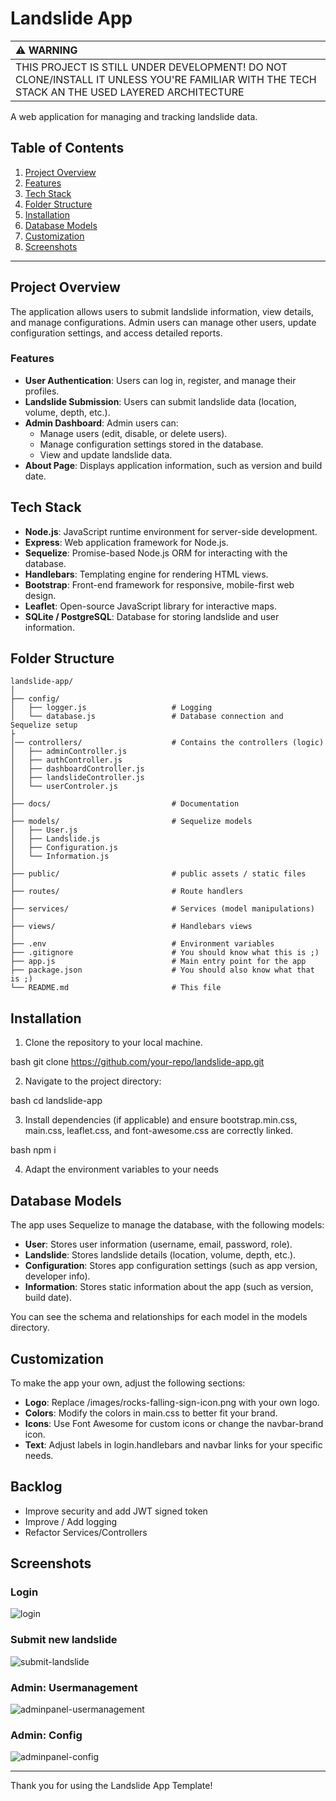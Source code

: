 # Landslide App

| :warning: WARNING           |
|:----------------------------|
| THIS PROJECT IS STILL UNDER DEVELOPMENT! DO NOT CLONE/INSTALL IT UNLESS YOU'RE FAMILIAR WITH THE TECH STACK AN THE USED LAYERED ARCHITECTURE      |


A web application for managing and tracking landslide data. 

## Table of Contents

1. [Project Overview](#project-overview)
2. [Features](#features)
3. [Tech Stack](#tech-stack)
4. [Folder Structure](#folder-structure)
5. [Installation](#installation)
6. [Database Models](#database-models)
7. [Customization](#customization)
8. [Screenshots](#screenshots)

---

## Project Overview

The application allows users to submit landslide information, view details, and manage configurations. Admin users can manage other users, update configuration settings, and access detailed reports.

### Features
- **User Authentication**: Users can log in, register, and manage their profiles.
- **Landslide Submission**: Users can submit landslide data (location, volume, depth, etc.).
- **Admin Dashboard**: Admin users can:
  - Manage users (edit, disable, or delete users).
  - Manage configuration settings stored in the database.
  - View and update landslide data.
- **About Page**: Displays application information, such as version and build date.

## Tech Stack

- **Node.js**: JavaScript runtime environment for server-side development.
- **Express**: Web application framework for Node.js.
- **Sequelize**: Promise-based Node.js ORM for interacting with the database.
- **Handlebars**: Templating engine for rendering HTML views.
- **Bootstrap**: Front-end framework for responsive, mobile-first web design.
- **Leaflet**: Open-source JavaScript library for interactive maps.
- **SQLite / PostgreSQL**: Database for storing landslide and user information.

## Folder Structure
```plaintext
landslide-app/
│
├── config/
│   ├── logger.js                   # Logging
│   └── database.js                 # Database connection and Sequelize setup
├
│── controllers/                    # Contains the controllers (logic)
│   ├── adminController.js
│   ├── authController.js
│   ├── dashboardController.js
│   ├── landslideController.js
│   └── userControler.js
│
├── docs/	                        # Documentation
│
├── models/                         # Sequelize models
│   ├── User.js
│   ├── Landslide.js
│   ├── Configuration.js
│   └── Information.js
│
├── public/                         # public assets / static files
│
├── routes/                         # Route handlers
│
├── services/	                    # Services (model manipulations)
│
├── views/                          # Handlebars views
│
├── .env                            # Environment variables
├── .gitignore		                # You should know what this is ;)
├── app.js                          # Main entry point for the app
├── package.json                    # You should also know what that is ;)
└── README.md                       # This file
```




## Installation

1. Clone the repository to your local machine.
   

bash
   git clone https://github.com/your-repo/landslide-app.git


2. Navigate to the project directory:
   

bash
   cd landslide-app


3. Install dependencies (if applicable) and ensure bootstrap.min.css, main.css, leaflet.css, and font-awesome.css are correctly linked.
   

bash
   npm i


4. Adapt the environment variables to your needs

## Database Models

The app uses Sequelize to manage the database, with the following models:

- **User**: Stores user information (username, email, password, role).
- **Landslide**: Stores landslide details (location, volume, depth, etc.).
- **Configuration**: Stores app configuration settings (such as app version, developer info).
- **Information**: Stores static information about the app (such as version, build date).

You can see the schema and relationships for each model in the models directory.


## Customization

To make the app your own, adjust the following sections:

- **Logo**: Replace /images/rocks-falling-sign-icon.png with your own logo.
- **Colors**: Modify the colors in main.css to better fit your brand.
- **Icons**: Use Font Awesome for custom icons or change the navbar-brand icon.
- **Text**: Adjust labels in login.handlebars and navbar links for your specific needs.

## Backlog

- Improve security and add JWT signed token
- Improve / Add logging
- Refactor Services/Controllers

## Screenshots

### Login
![login](./docs/login.png)

### Submit new landslide
![submit-landslide](./docs/submit-landslide.png)

### Admin: Usermanagement
![adminpanel-usermanagement](./docs/adminpanel-usermanagement.png)

### Admin: Config
![adminpanel-config](./docs/adminpanel-config.png)

---

Thank you for using the Landslide App Template!
